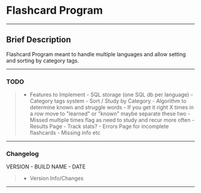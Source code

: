 # Flashcard Program

---

## Brief Description

Flashcard Program meant to handle multiple languages and allow setting and sorting by category tags.

---

### TODO

> - Features to Implement
        - SQL storage (one SQL db per language)
          - Category tags system
        - Sort / Study by Category
        - Algorithm to determine known and struggle words
          - If you get it right X times in a row move to "learned" or "known" maybe separate these two
          - Missed multiple times flag as need to study and recur more often
        - Results Page
          - Track stats?
        - Errors Page for incomplete flashcards
          - Missing info etc

---

### Changelog

VERSION - BUILD NAME - DATE

> - Version Info/Changes

---
